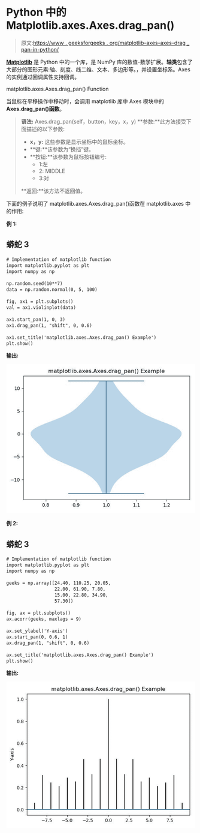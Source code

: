 # Python 中的 Matplotlib.axes.Axes.drag_pan()

> 原文:[https://www . geeksforgeeks . org/matplotlib-axes-axes-drag _ pan-in-python/](https://www.geeksforgeeks.org/matplotlib-axes-axes-drag_pan-in-python/)

[**Matplotlib**](https://www.geeksforgeeks.org/python-introduction-matplotlib/) 是 Python 中的一个库，是 NumPy 库的数值-数学扩展。**轴类**包含了大部分的图形元素:轴、刻度、线二维、文本、多边形等。，并设置坐标系。Axes 的实例通过回调属性支持回调。

matplotlib.axes.Axes.drag_pan() Function

当鼠标在平移操作中移动时，会调用 matplotlib 库中 Axes 模块中的 **Axes.drag_pan()函数**。

> **语法:** Axes.drag_pan(self，button，key，x，y)
> **参数:**此方法接受下面描述的以下参数:
> 
> *   **x，y:** 这些参数是显示坐标中的鼠标坐标。
> *   **键:**该参数为“换挡”键。
> *   **按钮:**该参数为鼠标按钮编号:
>     *   1:左
>     *   2: MIDDLE
>     *   3:对
> 
> **返回:**该方法不返回值。

下面的例子说明了 matplotlib.axes.Axes.drag_pan()函数在 matplotlib.axes 中的作用:

**例 1:**

## 蟒蛇 3

```
# Implementation of matplotlib function
import matplotlib.pyplot as plt
import numpy as np

np.random.seed(10**7)
data = np.random.normal(0, 5, 100)

fig, ax1 = plt.subplots()
val = ax1.violinplot(data)

ax1.start_pan(1, 0, 3)
ax1.drag_pan(1, "shift", 0, 0.6)

ax1.set_title('matplotlib.axes.Axes.drag_pan() Example')
plt.show()
```

**输出:**

![](img/2f67f92bf21f227739097360a9ebfd7c.png)

**例 2:**

## 蟒蛇 3

```
# Implementation of matplotlib function
import matplotlib.pyplot as plt
import numpy as np

geeks = np.array([24.40, 110.25, 20.05,
                  22.00, 61.90, 7.80,
                  15.00, 22.80, 34.90,
                  57.30])

fig, ax = plt.subplots()
ax.acorr(geeks, maxlags = 9)

ax.set_ylabel('Y-axis')
ax.start_pan(0, 0.6, 1)
ax.drag_pan(1, "shift", 0, 0.6)

ax.set_title('matplotlib.axes.Axes.drag_pan() Example')
plt.show()
```

**输出:**

![](img/0f3e7beede966be5260afc107c133307.png)